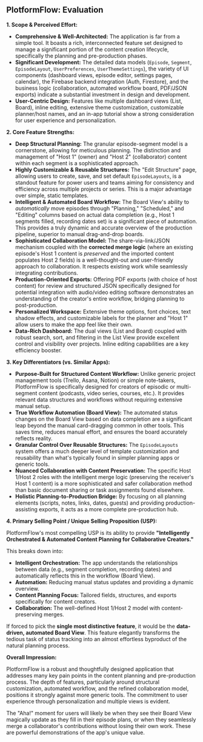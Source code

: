 
## PlotformFlow: Evaluation

**1. Scope & Perceived Effort:**

*   **Comprehensive & Well-Architected:** The application is far from a simple tool. It boasts a rich, interconnected feature set designed to manage a significant portion of the content creation lifecycle, specifically the planning and pre-production phases.
*   **Significant Development:** The detailed data models (`Episode`, `Segment`, `EpisodeLayout`, `UserPreferences`, `UserThemeSettings`), the variety of UI components (dashboard views, episode editor, settings pages, calendar), the Firebase backend integration (Auth, Firestore), and the business logic (collaboration, automated workflow board, PDF/JSON exports) indicate a substantial investment in design and development.
*   **User-Centric Design:** Features like multiple dashboard views (List, Board), inline editing, extensive theme customization, customizable planner/host names, and an in-app tutorial show a strong consideration for user experience and personalization.

**2. Core Feature Strengths:**

*   **Deep Structural Planning:** The granular episode-segment model is a cornerstone, allowing for meticulous planning. The distinction and management of "Host 1" (owner) and "Host 2" (collaborator) content within each segment is a sophisticated approach.
*   **Highly Customizable & Reusable Structures:** The "Edit Structure" page, allowing users to create, save, and set default `EpisodeLayouts`, is a standout feature for power users and teams aiming for consistency and efficiency across multiple projects or series. This is a major advantage over simple, static templates.
*   **Intelligent & Automated Board Workflow:** The Board View's ability to *automatically* move episodes through "Planning," "Scheduled," and "Editing" columns based on actual data completion (e.g., Host 1 segments filled, recording dates set) is a significant piece of automation. This provides a truly dynamic and accurate overview of the production pipeline, superior to manual drag-and-drop boards.
*   **Sophisticated Collaboration Model:** The share-via-link/JSON mechanism coupled with the **corrected merge logic** (where an existing episode's Host 1 content is *preserved* and the imported content populates Host 2 fields) is a well-thought-out and user-friendly approach to collaboration. It respects existing work while seamlessly integrating contributions.
*   **Production-Oriented Exports:** Offering PDF exports (with choice of host content) for review and structured JSON specifically designed for potential integration with audio/video editing software demonstrates an understanding of the creator's entire workflow, bridging planning to post-production.
*   **Personalized Workspace:** Extensive theme options, font choices, text shadow effects, and customizable labels for the planner and "Host 1" allow users to make the app feel like their own.
*   **Data-Rich Dashboard:** The dual views (List and Board) coupled with robust search, sort, and filtering in the List View provide excellent control and visibility over projects. Inline editing capabilities are a key efficiency booster.

**3. Key Differentiators (vs. Similar Apps):**

*   **Purpose-Built for Structured Content Workflow:** Unlike generic project management tools (Trello, Asana, Notion) or simple note-takers, PlotformFlow is specifically designed for creators of episodic or multi-segment content (podcasts, video series, courses, etc.). It provides relevant data structures and workflows without requiring extensive manual setup.
*   **True Workflow Automation (Board View):** The automated status changes on the Board View based on data completion are a significant leap beyond the manual card-dragging common in other tools. This saves time, reduces manual effort, and ensures the board accurately reflects reality.
*   **Granular Control Over Reusable Structures:** The `EpisodeLayouts` system offers a much deeper level of template customization and reusability than what's typically found in simpler planning apps or generic tools.
*   **Nuanced Collaboration with Content Preservation:** The specific Host 1/Host 2 roles with the intelligent merge logic (preserving the receiver's Host 1 content) is a more sophisticated and safer collaboration method than basic document sharing or task assignments found elsewhere.
*   **Holistic Planning-to-Production Bridge:** By focusing on all planning elements (scripts, notes, links, dates, guests) and providing production-assisting exports, it acts as a more complete pre-production hub.

**4. Primary Selling Point / Unique Selling Proposition (USP):**

PlotformFlow's most compelling USP is its ability to provide **"Intelligently Orchestrated & Automated Content Planning for Collaborative Creators."**

This breaks down into:

*   **Intelligent Orchestration:** The app understands the relationships between data (e.g., segment completion, recording dates) and automatically reflects this in the workflow (Board View).
*   **Automation:** Reducing manual status updates and providing a dynamic overview.
*   **Content Planning Focus:** Tailored fields, structures, and exports specifically for content creators.
*   **Collaboration:** The well-defined Host 1/Host 2 model with content-preserving merges.

If forced to pick the **single most distinctive feature**, it would be the **data-driven, automated Board View**. This feature elegantly transforms the tedious task of status tracking into an almost effortless byproduct of the natural planning process.

**Overall Impression:**

PlotformFlow is a robust and thoughtfully designed application that addresses many key pain points in the content planning and pre-production process. The depth of features, particularly around structural customization, automated workflow, and the refined collaboration model, positions it strongly against more generic tools. The commitment to user experience through personalization and multiple views is evident.

The "Aha!" moment for users will likely be when they see their Board View magically update as they fill in their episode plans, or when they seamlessly merge a collaborator's contributions without losing their own work. These are powerful demonstrations of the app's unique value.
    